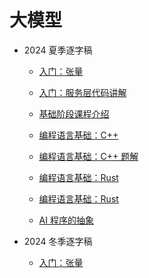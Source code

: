 ﻿# 大模型

- 2024 夏季逐字稿
  - [入门：张量](20240521-tensor.md)
  - [入门：服务层代码讲解](20240528-服务层.md)

  - [基础阶段课程介绍](20240720-基础阶段.md)
  - [编程语言基础：C++](20240720-cxx.md)
  - [编程语言基础：C++ 题解](20240723-cxx-exercise.md)
  - [编程语言基础：Rust](20240720-rust.md)
  - [编程语言基础：Rust](20240724-rust-grammar.md)

  - [AI 程序的抽象](20240806-ai-program.md)

- 2024 冬季逐字稿
  - [入门：张量](20250107-tensor.md)
